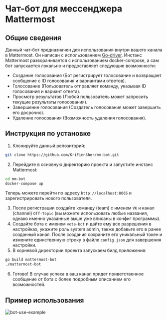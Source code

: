 # Чат-бот для мессенджера Mattermost
## Общие сведения
Данный чат-бот предназначен для использования внутри вашего канала в Mattermost. Он написан с использованием [Go-driver](https://pkg.go.dev/github.com/mattermost/mattermost/server/public/model).
Инстанс Mattermost разворачивается с использованием docker-compose, а сам бот запускается локально и предоставляет следующие возможности:
- Создание голосования (Бот регистрирует голосование и возвращает сообщение с ID голосования и вариантами ответов).
- Голосование (Пользователь отправляет команду, указывая ID голосования и вариант ответа).
- Просмотр результатов (Любой пользователь может запросить текущие результаты голосования).
- Завершение голосования (Создатель голосования может завершить его досрочно).
- Удаление голосования (Возможность удаления голосования).

## Инструкция по установке
1. Клонируйте данный репозиторий:
```bash
git clone https://github.com/KriFinnSher/mm-bot.git
```
2. Перейдите в основную директорию проекта и запустите инстанс Mattermost:
```bash
cd mm-bot
docker-compose up
```
Теперь можете перейти по адресу `http://localhost:8065` и зарегистрировать нового пользователя.

3. После регистрации создайте команду (team) с именем `VK` и канал (channel) `Off-Topic` (вы можете использовать
любые названия, однако именно указанные выше уже вписаны в конфиг программы).
4. Создайте бота с именем `vote-bot` и дайте ему все разрешения в настройках, укажите роль system admin, также
добавьте его в ранее созданный канал. После создания сохраните его уникальный токен и измените единственную
строку в файле `config.json` для завершения настройки.
5. В корневой директории проекта запускаем билд приложения:
```bash
go build mattermost-bot
./mattermost-bot
```
6. Готово! В случае успеха в ваш канал придет приветственное сообщение от бота с более подробным описанием его
возможностей.

## Пример использования
![bot-use-example](https://github.com/user-attachments/assets/f7007e5b-1e1c-4c1c-94da-87036f51b342)
